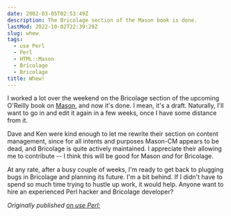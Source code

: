 ```yaml
---
date: 2002-03-05T02:53:49Z
description: The Bricolage section of the Mason book is done.
lastMod: 2022-10-02T22:39:29Z
slug: whew
tags:
  - use Perl
  - Perl
  - HTML::Mason
  - Bricolage
  - Bricolage
title: Whew!
---
```


I worked a lot over the weekend on the Bricolage section of the upcoming
O'Reilly book on [Mason], and now it's done. I mean, it's a draft. Naturally,
I'll want to go in and edit it again in a few weeks, once I have some distance
from it.

Dave and Ken were kind enough to let me rewrite their section on content
management, since for all intents and purposes Mason-CM appears to be dead, and
Bricolage is quite actively maintained. I appreciate their allowing me to
contribute -- I think this will be good for Mason *and* for Bricolage.

At any rate, after a busy couple of weeks, I'm ready to get back to plugging
bugs in Bricolage and planning its future. I'm a bit behind. If I didn't have to
spend so much time trying to hustle up work, it would help. Anyone want to hire
an experienced Perl hacker and Bricolage developer?

*Originally published [on use Perl;]*

  [Mason]: http://www.masonhq.com/
  [on use Perl;]: https://use-perl.github.io/user/Theory/journal/3297/
    "use.perl.org journal of Theory: “Whew!”"
